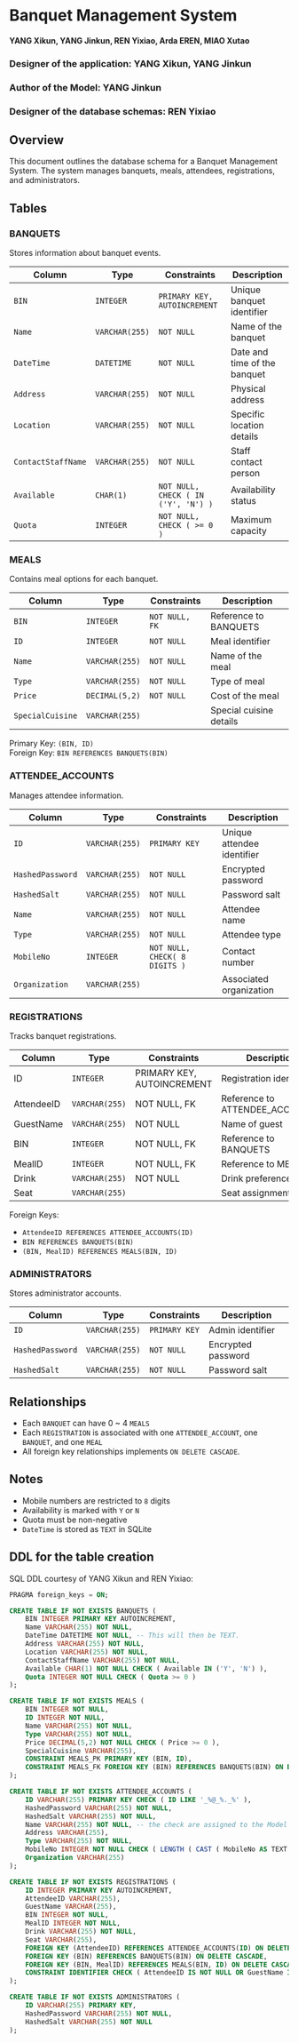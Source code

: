 # Banquet Management System

#### YANG Xikun, YANG Jinkun, REN Yixiao, Arda EREN, MIAO Xutao
### Designer of the application: YANG Xikun, YANG Jinkun
### Author of the Model: YANG Jinkun
### Designer of the database schemas: REN Yixiao

## Overview
This document outlines the database schema for a Banquet Management System. The system manages banquets, meals, attendees, registrations, and administrators.

## Tables

### BANQUETS
Stores information about banquet events.

| Column | Type | Constraints                         | Description |
|--------|------|-------------------------------------|-------------|
| `BIN` | `INTEGER` | `PRIMARY KEY, AUTOINCREMENT`        | Unique banquet identifier |
| `Name` | `VARCHAR(255)` | `NOT NULL`                            | Name of the banquet |
| `DateTime` | `DATETIME` | `NOT NULL`                            | Date and time of the banquet |
| `Address` | `VARCHAR(255)` | `NOT NULL`                            | Physical address |
| `Location` | `VARCHAR(255)` | `NOT NULL`                            | Specific location details |
| `ContactStaffName` | `VARCHAR(255)` | `NOT NULL`                            | Staff contact person |
| `Available` | `CHAR(1)` | `NOT NULL, CHECK ( IN ('Y', 'N') )` | Availability status |
| `Quota` | `INTEGER` | `NOT NULL, CHECK ( >= 0 )`          | Maximum capacity |

### MEALS
Contains meal options for each banquet.

| Column | Type | Constraints | Description |
|--------|------|-------------|-------------|
| `BIN` | `INTEGER` | `NOT NULL, FK` | Reference to BANQUETS |
| `ID` | `INTEGER` | `NOT NULL` | Meal identifier |
| `Name` | `VARCHAR(255)` | `NOT NULL` | Name of the meal |
| `Type` | `VARCHAR(255)` | `NOT NULL` | Type of meal |
| `Price` | `DECIMAL(5,2)` | `NOT NULL` | Cost of the meal |
| `SpecialCuisine` | `VARCHAR(255)` |  | Special cuisine details |

Primary Key: `(BIN, ID)`  
Foreign Key: `BIN REFERENCES BANQUETS(BIN)`

### ATTENDEE_ACCOUNTS
Manages attendee information.

| Column | Type | Constraints                   | Description |
|--------|------|-------------------------------|-------------|
| `ID` | `VARCHAR(255)` | `PRIMARY KEY`                 | Unique attendee identifier |
| `HashedPassword` | `VARCHAR(255)` | `NOT NULL`                    | Encrypted password |
| `HashedSalt` | `VARCHAR(255)` | `NOT NULL`                    | Password salt |
| `Name` | `VARCHAR(255)` | `NOT NULL`                    | Attendee name |
| `Type` | `VARCHAR(255)` | `NOT NULL`                    | Attendee type |
| `MobileNo` | `INTEGER` | `NOT NULL, CHECK( 8 DIGITS )` | Contact number |
| `Organization` | `VARCHAR(255)` |                               | Associated organization |

### REGISTRATIONS
Tracks banquet registrations.

| Column | Type | Constraints | Description |
|--------|------|-------------|-------------|
| ID | `INTEGER` | PRIMARY KEY, AUTOINCREMENT | Registration identifier |
| AttendeeID | `VARCHAR(255)` | NOT NULL, FK | Reference to ATTENDEE_ACCOUNTS |
| GuestName | `VARCHAR(255)` | NOT NULL | Name of guest |
| BIN | `INTEGER` | NOT NULL, FK | Reference to BANQUETS |
| MealID | `INTEGER` | NOT NULL, FK | Reference to MEALS |
| Drink | `VARCHAR(255)` | NOT NULL | Drink preference |
| Seat | `VARCHAR(255)` |  | Seat assignment |

Foreign Keys:
- `AttendeeID REFERENCES ATTENDEE_ACCOUNTS(ID)`
- `BIN REFERENCES BANQUETS(BIN)`
- `(BIN, MealID) REFERENCES MEALS(BIN, ID)`

### ADMINISTRATORS
Stores administrator accounts.

| Column | Type | Constraints | Description |
|--------|------|-------------|-------------|
| `ID` | `VARCHAR(255)` | `PRIMARY KEY` | Admin identifier |
| `HashedPassword` | `VARCHAR(255)` | `NOT NULL` | Encrypted password |
| `HashedSalt` | `VARCHAR(255)` | `NOT NULL` | Password salt |

## Relationships
- Each `BANQUET` can have 0 ~ 4 `MEALS`
- Each `REGISTRATION` is associated with one `ATTENDEE_ACCOUNT`, one `BANQUET`, and one `MEAL`
- All foreign key relationships implements `ON DELETE CASCADE`.

## Notes
- Mobile numbers are restricted to `8` digits
- Availability is marked with `Y` or `N`
- Quota must be non-negative
- `DateTime` is stored as `TEXT` in SQLite

## DDL for the table creation
SQL DDL courtesy of YANG Xikun and REN Yixiao:

```sql
PRAGMA foreign_keys = ON;

CREATE TABLE IF NOT EXISTS BANQUETS (
    BIN INTEGER PRIMARY KEY AUTOINCREMENT,
    Name VARCHAR(255) NOT NULL,
    DateTime DATETIME NOT NULL, -- This will then be TEXT.
    Address VARCHAR(255) NOT NULL,
    Location VARCHAR(255) NOT NULL,
    ContactStaffName VARCHAR(255) NOT NULL,
    Available CHAR(1) NOT NULL CHECK ( Available IN ('Y', 'N') ),
    Quota INTEGER NOT NULL CHECK ( Quota >= 0 )
);

CREATE TABLE IF NOT EXISTS MEALS (
    BIN INTEGER NOT NULL,
    ID INTEGER NOT NULL,
    Name VARCHAR(255) NOT NULL,
    Type VARCHAR(255) NOT NULL,
    Price DECIMAL(5,2) NOT NULL CHECK ( Price >= 0 ),
    SpecialCuisine VARCHAR(255),
    CONSTRAINT MEALS_PK PRIMARY KEY (BIN, ID),
    CONSTRAINT MEALS_FK FOREIGN KEY (BIN) REFERENCES BANQUETS(BIN) ON DELETE CASCADE -- ON UPDATE CASCADE;
);

CREATE TABLE IF NOT EXISTS ATTENDEE_ACCOUNTS (
    ID VARCHAR(255) PRIMARY KEY CHECK ( ID LIKE '_%@_%._%' ),
    HashedPassword VARCHAR(255) NOT NULL,
    HashedSalt VARCHAR(255) NOT NULL,
    Name VARCHAR(255) NOT NULL, -- the check are assigned to the Model part
    Address VARCHAR(255),
    Type VARCHAR(255) NOT NULL,
    MobileNo INTEGER NOT NULL CHECK ( LENGTH ( CAST ( MobileNo AS TEXT ) ) = 8 ),
    Organization VARCHAR(255)
);

CREATE TABLE IF NOT EXISTS REGISTRATIONS (
    ID INTEGER PRIMARY KEY AUTOINCREMENT,
    AttendeeID VARCHAR(255),
    GuestName VARCHAR(255),
    BIN INTEGER NOT NULL,
    MealID INTEGER NOT NULL,
    Drink VARCHAR(255) NOT NULL,
    Seat VARCHAR(255),
    FOREIGN KEY (AttendeeID) REFERENCES ATTENDEE_ACCOUNTS(ID) ON DELETE CASCADE,
    FOREIGN KEY (BIN) REFERENCES BANQUETS(BIN) ON DELETE CASCADE,
    FOREIGN KEY (BIN, MealID) REFERENCES MEALS(BIN, ID) ON DELETE CASCADE,
    CONSTRAINT IDENTIFIER CHECK ( AttendeeID IS NOT NULL OR GuestName IS NOT NULL )
);

CREATE TABLE IF NOT EXISTS ADMINISTRATORS (
    ID VARCHAR(255) PRIMARY KEY,
    HashedPassword VARCHAR(255) NOT NULL,
    HashedSalt VARCHAR(255) NOT NULL
);
```